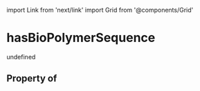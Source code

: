import Link from 'next/link'
import Grid from '@components/Grid'

# hasBioPolymerSequence

undefined

## Property of



